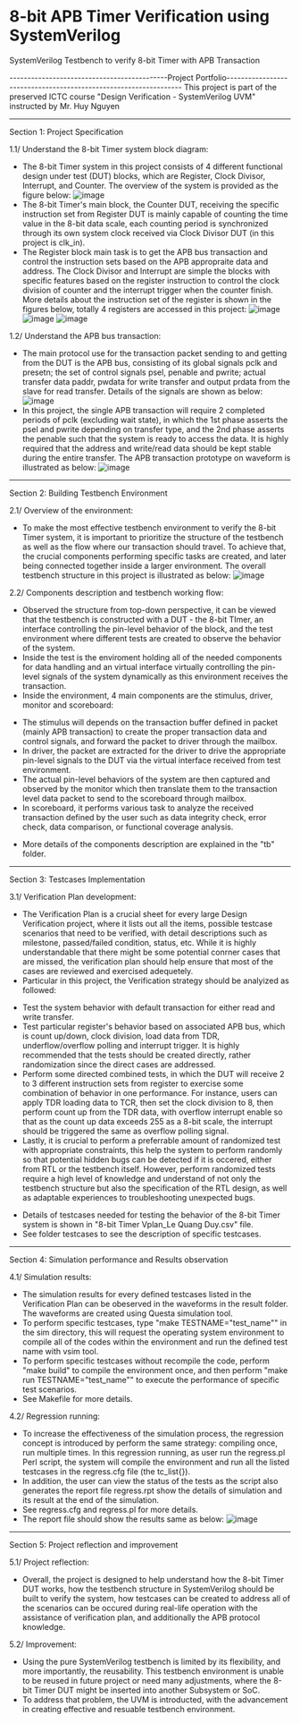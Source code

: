 # 8-bit APB Timer Verification using SystemVerilog
 SystemVerilog Testbench to verify 8-bit Timer with APB Transaction

--------------------------------------------Project Portfolio-----------------------------------------------------------------
This project is part of the preserved ICTC course "Design Verification - SystemVerilog UVM" instructed by Mr. Huy Nguyen

-------------------------------------------------------------------------------------------------------
Section 1: Project Specification

1.1/ Understand the 8-bit Timer system block diagram:
- The 8-bit Timer system in this project consists of 4 different functional design under test (DUT) blocks, which are Register, Clock Divisor, Interrupt, and Counter. The overview of the system is provided as the figure below:
 ![image](https://github.com/user-attachments/assets/0f8796af-03d5-49a4-b693-ef99c34ce643)
- The 8-bit Timer's main block, the Counter DUT, receiving the specific instruction set from Register DUT is mainly capable of counting the time value in the 8-bit data scale, each counting period is synchronized through its own system clock received via Clock Divisor DUT (in this project is clk_in).
- The Register block main task is to get the APB bus transaction and control the instruction sets based on the APB appropraite data and address. The Clock Divisor and Interrupt are simple the blocks with specific features based on the register instruction to control the clock division of counter and the interrupt trigger when the counter finish. More details about the instruction set of the register is shown in the figures below, totally 4 registers are accessed in this project:
![image](https://github.com/user-attachments/assets/9e1a33ee-e5cb-4b24-bafa-3a22f1d98442)
![image](https://github.com/user-attachments/assets/4ca8a00d-c61b-42c7-8374-6786f4e45880)
![image](https://github.com/user-attachments/assets/a9396a0e-2261-4add-950c-cca6c0e7d9c9)

1.2/ Understand the APB bus transaction:
- The main protocol use for the transaction packet sending to and getting from the DUT is the APB bus, consisting of its global signals pclk and presetn; the set of control signals psel, penable and pwrite; actual transfer data paddr, pwdata for write transfer and output prdata from the slave for read transfer. Details of the signals are shown as below:
![image](https://github.com/user-attachments/assets/3e6e71c2-0e2e-493b-81b3-ac8cd9900c7b)
- In this project, the single APB transaction will require 2 completed periods of pclk (excluding wait state), in which the 1st phase asserts the psel and pwrite depending on transfer type, and the 2nd phase asserts the penable such that the system is ready to access the data. It is highly required that the address and write/read data should be kept stable during the entire transfer. The APB transaction prototype on waveform is illustrated as below:
![image](https://github.com/user-attachments/assets/cb675786-a80c-4215-b49b-4ef8f32a7196)

-------------------------------------------------------------------------------------------------------
Section 2: Building Testbench Environment

2.1/ Overview of the environment:
- To make the most effective testbench environment to verify the 8-bit Timer system, it is important to prioritize the structure of the testbench as well as the flow where our transaction should travel. To achieve that, the crucial components performing specific tasks are created, and later being connected together inside a larger environment. The overall testbench structure in this project is illustrated as below:
![image](https://github.com/user-attachments/assets/594601e8-cc00-43d6-83e6-1cb60b2127ff)

2.2/ Components description and testbench working flow:
- Observed the structure from top-down perspective, it can be viewed that the testbench is constructed with a DUT - the 8-bit TImer, an interface controlling the pin-level behavior of the block, and the test environment where different tests are created to observe the behavior of the system.
- Inside the test is the enviroment holding all of the needed components for data handling and an virtual interface virtually controlling the pin-level signals of the system dynamically as this environment receives the transaction.
- Inside the environment, 4 main components are the stimulus, driver, monitor and scoreboard:
+ The stimulus will depends on the transaction buffer defined in packet (mainly APB transaction) to create the proper transaction data and control signals, and forward the packet to driver through the mailbox.
+ In driver, the packet are extracted for the driver to drive the appropriate pin-level signals to the DUT via the virtual interface received from test environment.
+ The actual pin-level behaviors of the system are then captured and observed by the monitor which then translate them to the transaction level data packet to send to the scoreboard through mailbox.
+ In scoreboard, it performs various task to analyze the received transaction defined by the user such as data integrity check, error check, data comparison, or functional coverage analysis.
- More details of the components description are explained in the "tb" folder. 

-------------------------------------------------------------------------------------------------------
Section 3: Testcases Implementation

3.1/ Verification Plan development:
- The Verification Plan is a crucial sheet for every large Design Verification project, where it lists out all the items, possible testcase scenarios that need to be verified, with detail descriptions such as milestone, passed/failed condition, status, etc. While it is highly understandable that there might be some potential conrner cases that are missed, the verification plan should help ensure that most of the cases are reviewed and exercised adequetely.
- Particular in this project, the Verification strategy should be analyized as followed:
+ Test the system behavior with default transaction for either read and write transfer.
+ Test particular register's behavior based on associated APB bus, which is count up/down, clock division, load data from TDR, underflow/overflow polling and interrupt trigger. It is highly recommended that the tests should be created directly, rather randomization since the direct cases are addressed.
+ Perform some directed combined tests, in which the DUT will receive 2 to 3 different instruction sets from register to exercise some combination of behavior in one performance. For instance, users can apply TDR loading data to TCR, then set the clock division to 8, then perform count up from the TDR data, with overflow interrupt enable so that as the count up data exceeds 255 as a 8-bit scale, the interrupt should be triggered the same as overflow polling signal.
+ Lastly, it is crucial to perform a preferrable amount of randomized test with appropriate constraints, this help the system to perform randomly so that potential hidden bugs can be detected if it is occered, either from RTL or the testbench itself. However, perform randomized tests require a high level of knowledge and understand of not only the testbench structure but also the specification of the RTL design, as well as adaptable experiences to troubleshooting unexpected bugs.
- Details of testcases needed for testing the behavior of the 8-bit Timer system is shown in "8-bit Timer Vplan_Le Quang Duy.csv" file.
- See folder testcases to see the description of specific testcases.

-------------------------------------------------------------------------------------------------------
Section 4: Simulation performance and Results observation

4.1/ Simulation results:
- The simulation results for every defined testcases listed in the Verification Plan can be obeserved in the waveforms in the result folder. The waveforms are created using Questa simulation tool.
- To perform specific testcases, type "make TESTNAME="test_name"" in the sim directory, this will request the operating system environment to compile all of the codes within the environment and run the defined test name with vsim tool.
- To perform specific testcases without recompile the code, perform "make build" to compile the environment once, and then perform "make run TESTNAME="test_name"" to execute the performance of specific test scenarios.
- See Makefile for more details.

4.2/ Regression running:
- To increase the effectiveness of the simulation process, the regression concept is introduced by perform the same strategy: compiling once, run multiple times. In this regression running, as user run the regress.pl Perl script, the system will compile the environment and run all the listed testcases in the regress.cfg file (the tc_list{}).
- In addition, the user can view the status of the tests as the script also generates the report file regress.rpt show the details of simulation and its result at the end of the simulation.
- See regress.cfg and regress.pl for more details.
- The report file should show the results same as below:
![image](https://github.com/user-attachments/assets/86f20194-f376-4e85-ac3b-655a20062d7c)

-------------------------------------------------------------------------------------------------------
Section 5: Project reflection and improvement

5.1/ Project reflection:
- Overall, the project is designed to help understand how the 8-bit Timer DUT works, how the testbench structure in SystemVerilog should be built to verify the system, how testcases can be created to address all of the scenarios can be occured during real-life operation with the assistance of verification plan, and additionally the APB protocol knowledge.

5.2/ Improvement:
- Using the pure SystemVerilog testbench is limited by its flexibility, and more importantly, the reusability. This testbench environment is unable to be reused in future project or need many adjustments, where the 8-bit Timer DUT might be inserted into another Subsystem or SoC.
- To address that problem, the UVM is introducted, with the advancement in creating effective and resuable testbench environment.

